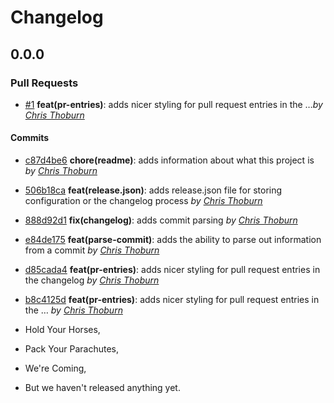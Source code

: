 Changelog
=========

## 0.0.0

### Pull Requests
- [#1](https://github.com/runspired/ember-cli-changelog/pull/1) **feat(pr-entries)**: adds nicer styling for pull request entries in the …*by [Chris Thoburn](https://github.com/runspired)*

#### Commits

- [c87d4be6](https://github.com/runspired/ember-cli-changelog/commit/c87d4be6570e18140a09620259f420ba59d7bfb8) **chore(readme)**: adds information about what this project is *by [Chris Thoburn](https://github.com/runspired)*
- [506b18ca](https://github.com/runspired/ember-cli-changelog/commit/506b18ca0b30ac9af1f076fb8ccf220894eed13f) **feat(release.json)**: adds release.json file for storing configuration or the changelog process *by [Chris Thoburn](https://github.com/runspired)*
- [888d92d1](https://github.com/runspired/ember-cli-changelog/commit/888d92d1d5665e84d0316a0617cd9f9b2b12ab3d) **fix(changelog)**: adds commit parsing *by [Chris Thoburn](https://github.com/runspired)*
- [e84de175](https://github.com/runspired/ember-cli-changelog/commit/e84de1757c1c06d6846dab24ecac8fe459578a41) **feat(parse-commit)**: adds the ability to parse out information from a commit *by [Chris Thoburn](https://github.com/runspired)*
- [d85cada4](https://github.com/runspired/ember-cli-changelog/commit/d85cada4bc51cf82d9a510dd664f6004616dff73) **feat(pr-entries)**: adds nicer styling for pull request entries in the changelog *by [Chris Thoburn](https://github.com/runspired)*
- [b8c4125d](https://github.com/runspired/ember-cli-changelog/commit/b8c4125d467abf6b3ee8330e86d3e7431883be81) **feat(pr-entries)**: adds nicer styling for pull request entries in the … *by [Chris Thoburn](https://github.com/runspired)*

- Hold Your Horses,
- Pack Your Parachutes,
- We're Coming,
- But we haven't released anything yet.
